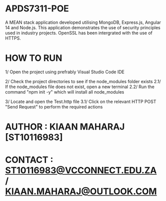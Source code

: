 # APDS7311-POE

A MEAN stack application developed utilising MongoDB, Express.js, Angular 14 and Node.js. This application demonstrates the use of security principles used in industry projects. OpenSSL has been intergrated with the use of HTTPS.

# HOW TO RUN

1/ Open the project using prefrably Visual Studio Code IDE

2/ Check the project directories to see if the node_modules folder exists
2.1/ If the node_modules file does not exist, open a new terminal
2.2/ Run the command "npm init -y" which will install all node_modules

3/ Locate and open the Test.http file
3.1/ Click on the relevant HTTP POST "Send Request" to perform the required actions

# AUTHOR : KIAAN MAHARAJ [ST10116983]

# CONTACT : ST10116983@VCCONNECT.EDU.ZA / KIAAN.MAHARAJ@OUTLOOK.COM
